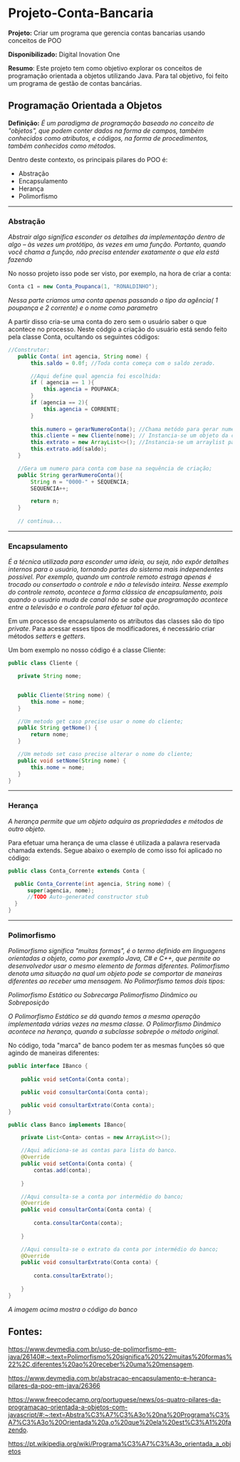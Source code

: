 # Projeto-Conta-Bancaria
**Projeto:** Criar um programa que gerencia contas bancarias usando conceitos de POO
  
 **Disponibilizado:** Digital Inovation One
   
  **Resumo**: Este projeto tem como objetivo explorar os conceitos de programação orientada a objetos utilizando Java. Para tal objetivo, foi feito um programa de gestão de contas bancárias.
  
  
## Programação Orientada a Objetos
  
  **Definição:** *É um paradigma de programação baseado no conceito de "objetos", que podem conter dados na forma de campos, também conhecidos como atributos, e códigos, na forma de procedimentos, também conhecidos como métodos.*
  
  Dentro deste contexto, os principais pilares do POO é: 
  * Abstração
  * Encapsulamento
  * Herança
  * Polimorfismo
   
   
  -----------------
### Abstração

  *Abstrair algo significa esconder os detalhes da implementação dentro de algo – às vezes um protótipo, às vezes em uma função. Portanto, quando você chama a função, não precisa entender exatamente o que ela está fazendo*
  
  No nosso projeto isso pode ser visto, por exemplo, na hora de criar a conta: 
  
  ````java
  Conta c1 = new Conta_Poupanca(1, "RONALDINHO");
  ````
 *Nessa parte criamos uma conta apenas passando o tipo da agência( 1 poupança e 2 corrente) e o nome como parametro*
 
 A partir disso cria-se uma conta do zero sem o usuário saber o que acontece no processo. Neste códgio a criação do usuário está sendo feito pela classe Conta, ocultando os seguintes códigos: 
 ````java
 //Construtor:
    public Conta( int agencia, String nome) {
        this.saldo = 0.0f; //Toda conta começa com o saldo zerado.

        //Aqui define qual agencia foi escolhida:
        if ( agencia == 1 ){
            this.agencia = POUPANCA;
        }
        if (agencia == 2){
            this.agencia = CORRENTE;
        }
        
        this.numero = gerarNumeroConta(); //Chama metódo para gerar numero da conta;
        this.cliente = new Cliente(nome); // Instancia-se um objeto da classe Cliente para alocar o nome do cliente;
        this.extrato = new ArrayList<>(); //Instancia-se um arraylist para guardar os extratos da conta;
        this.extrato.add(saldo);
    }

    //Gera um numero para conta com base na sequência de criação;
    public String gerarNumeroConta(){
        String n = "0000-" + SEQUENCIA;
        SEQUENCIA++;

        return n;
    }
    
    // continua...
 
   ````
   -----------
   ### Encapsulamento 
 
   *É a técnica utilizada para esconder uma ideia, ou seja, não expôr detalhes internos para o usuário, tornando partes do sistema mais independentes possível. Por exemplo, quando um controle remoto estraga apenas é trocado ou consertado o controle e não a televisão inteira. Nesse exemplo do controle remoto, acontece a forma clássica de encapsulamento, pois quando o usuário muda de canal não se sabe que programação acontece entre a televisão e o controle para efetuar tal ação.*
   
   Em um processo de encapsulamento os atributos das classes são do tipo *private*. Para acessar esses tipos de modificadores, é necessário criar métodos *setters* e *getters*.
   
   Um bom exemplo no nosso código é a classe Cliente:
   
   ````java
   public class Cliente {

      private String nome;


      public Cliente(String nome) {
          this.nome = nome;
      }

      //Um metodo get caso precise usar o nome do cliente;
      public String getNome() {
          return nome;
      }

      //Um metodo set caso precise alterar o nome do cliente;
      public void setNome(String nome) {
          this.nome = nome;
      }
}
   ````
   -----------------
  ### Herança
  
  *A herança permite que um objeto adquira as propriedades e métodos de outro objeto.* 
  
  Para efetuar uma herança de uma classe é utilizada a palavra reservada chamada extends. Segue abaixo o exemplo de como isso foi aplicado no código:
  
  ````java
  public class Conta_Corrente extends Conta {

    public Conta_Corrente(int agencia, String nome) {
        super(agencia, nome);
        //TODO Auto-generated constructor stub
    } 
}
```` 
----------------
  
  ### Polimorfismo
  
   *Polimorfismo significa "muitas formas", é o termo definido em linguagens orientadas a objeto, como por exemplo Java, C# e C++, que permite ao desenvolvedor usar o mesmo elemento de formas diferentes. Polimorfismo denota uma situação na qual um objeto pode se comportar de maneiras diferentes ao receber uma mensagem. No Polimorfismo temos dois tipos:*

*Polimorfismo Estático ou Sobrecarga*
*Polimorfismo Dinâmico ou Sobreposição*

*O Polimorfismo Estático se dá quando temos a mesma operação implementada várias vezes na mesma classe.*
*O Polimorfismo Dinâmico acontece na herança, quando a subclasse sobrepõe o método original.*

No código, toda "marca" de banco podem ter as mesmas funções só que agindo de maneiras diferentes:

````java
public interface IBanco {
    
    public void setConta(Conta conta);

    public void consultarConta(Conta conta);

    public void consultarExtrato(Conta conta);
}
````
````java
public class Banco implements IBanco{

    private List<Conta> contas = new ArrayList<>();

    //Aqui adiciona-se as contas para lista do banco. 
    @Override
    public void setConta(Conta conta) {
        contas.add(conta);
        
    }

    //Aqui consulta-se a conta por intermédio do banco;
    @Override
    public void consultarConta(Conta conta) {
        
        conta.consultarConta(conta);
        
    }

    //Aqui consulta-se o extrato da conta por intermédio do banco;
    @Override
    public void consultarExtrato(Conta conta) {
        
        conta.consultarExtrato();
        
    }
}
````

*A imagem acima mostra o código do banco*

## Fontes:

https://www.devmedia.com.br/uso-de-polimorfismo-em-java/26140#:~:text=Polimorfismo%20significa%20%22muitas%20formas%22%2C,diferentes%20ao%20receber%20uma%20mensagem.
  
https://www.devmedia.com.br/abstracao-encapsulamento-e-heranca-pilares-da-poo-em-java/26366
   
https://www.freecodecamp.org/portuguese/news/os-quatro-pilares-da-programacao-orientada-a-objetos-com-javascript/#:~:text=Abstra%C3%A7%C3%A3o%20na%20Programa%C3%A7%C3%A3o%20Orientada%20a,o%20que%20ela%20est%C3%A1%20fazendo.
  
  
https://pt.wikipedia.org/wiki/Programa%C3%A7%C3%A3o_orientada_a_objetos

